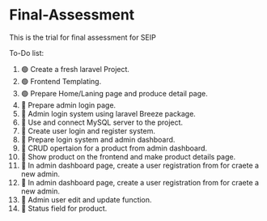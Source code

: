 # Final-Assessment

This is the trial for final assessment for SEIP

To-Do list:

1. 🟢 Create a fresh laravel Project.
2. 🟢 Frontend Templating.
3. 🟢 Prepare Home/Laning page and produce detail page.
4. 🔴 Prepare admin login page.
5. 🔴 Admin login system using laravel Breeze package.
6. 🔴 Use and connect MySQL server to the project. 
7. 🔴 Create user login and register system.
8. 🔴 Prepare login system and admin dashboard.
9. 🔴 CRUD opertaion for a product from admin dashboard.
10. 🔴 Show product on the frontend and make product details page.
11. 🔴 In admin dashboard page, create a user registration from for craete a new admin.
11. 🔴 In admin dashboard page, create a user registration from for craete a new admin.
12. 🔴 Admin user edit and update function.
13. 🔴 Status field for product.

